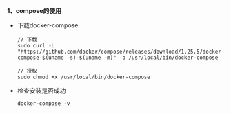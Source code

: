 **1、compose的使用**

- 下载docker-compose

  ```
  // 下载
  sudo curl -L "https://github.com/docker/compose/releases/download/1.25.5/docker-compose-$(uname -s)-$(uname -m)" -o /usr/local/bin/docker-compose
  
  // 授权
  sudo chmod +x /usr/local/bin/docker-compose
  ```

- 检查安装是否成功

  ```
  docker-compose -v
  ```

  